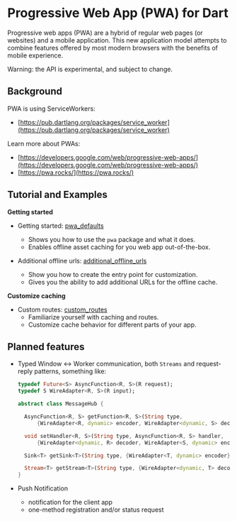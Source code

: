 # Progressive Web App (PWA) for Dart

Progressive web apps (PWA) are a hybrid of regular web pages
(or websites) and a mobile application. This new application
model attempts to combine features offered by most modern
browsers with the benefits of mobile experience.

Warning: the API is experimental, and subject to change.

## Background

PWA is using ServiceWorkers:

- [https://pub.dartlang.org/packages/service_worker](https://pub.dartlang.org/packages/service_worker)

Learn more about PWAs:

- [https://developers.google.com/web/progressive-web-apps/](https://developers.google.com/web/progressive-web-apps/)
- [https://pwa.rocks/](https://pwa.rocks/)

## Tutorial and Examples

**Getting started**

- Getting started: [pwa_defaults](https://github.com/isoos/pwa/tree/master/examples/pwa_defaults)
  - Shows you how to use the `pwa` package and what it does.
  - Enables offline asset caching for you web app out-of-the-box. 

- Additional offline urls: [additional_offline_urls](https://github.com/isoos/pwa/tree/master/examples/additional_offline_urls)
  - Show you how to create the entry point for customization.
  - Gives you the ability to add additional URLs for the offline cache.

**Customize caching**

- Custom routes: [custom_routes](https://github.com/isoos/pwa/tree/master/examples/custom_routes)
  - Familiarize yourself with caching and routes.
  - Customize cache behavior for different parts of your app.


## Planned features

- Typed Window <-> Worker communication, both `Streams`
  and request-reply patterns, something like:
  
  ````dart
  typedef Future<S> AsyncFunction<R, S>(R request);
  typedef S WireAdapter<R, S>(R input);
  
  abstract class MessageHub {
  
    AsyncFunction<R, S> getFunction<R, S>(String type,
        {WireAdapter<R, dynamic> encoder, WireAdapter<dynamic, S> decoder});
  
    void setHandler<R, S>(String type, AsyncFunction<R, S> handler,
        {WireAdapter<dynamic, R> decoder, WireAdapter<S, dynamic> encoder});
  
    Sink<T> getSink<T>(String type, {WireAdapter<T, dynamic> encoder});
  
    Stream<T> getStream<T>(String type, {WireAdapter<dynamic, T> decoder});
  }
  ````

- Push Notification
  
  - notification for the client app
  - one-method registration and/or status request
